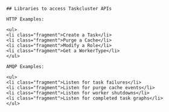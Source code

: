 		## Libraries to access Taskcluster APIs

		HTTP Examples:

		<ul>
		<li class="fragment">Create a Task</li>
		<li class="fragment">Purge a Cache</li>
		<li class="fragment">Modify a Role</li>
		<li class="fragment">Get a WorkerType</li>
		</ul>

		AMQP Examples:

		<ul>
		<li class="fragment">Listen for task failures</li>
		<li class="fragment">Listen for purge cache events</li>
		<li class="fragment">Listen for worker shutdowns</li>
		<li class="fragment">Listen for completed task graphs</li>
		</ul>
